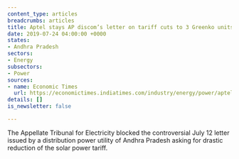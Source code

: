 ```yaml
---
content_type: articles
breadcrumbs: articles
title: Aptel stays AP discom’s letter on tariff cuts to 3 Greenko units
date: 2019-07-24 04:00:00 +0000
states:
- Andhra Pradesh
sectors:
- Energy
subsectors:
- Power
sources:
- name: Economic Times
  url: https://economictimes.indiatimes.com/industry/energy/power/aptel-stays-ap-discoms-letter-on-tariff-cuts-to-3-greenko-units/articleshow/70269676.cms
details: []
is_newsletter: false

---
```

The Appellate Tribunal for Electricity blocked the controversial July 12 letter issued by a distribution power utility of Andhra Pradesh asking for drastic reduction of the solar power tariff.
